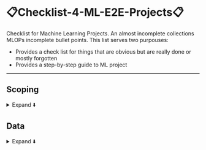 #  📋Checklist-4-ML-E2E-Projects📋
Checklist for Machine Learning Projects. An almost incomplete collections MLOPs incomplete bullet points. This list serves two purpouses:
- Provides a check list for things that are obvious but are really done or mostly forgotten
- Provides a step-by-step guide to ML project
***

## Scoping
<details>
<summary>Expand ⬇️</summary>
<br>

-  What is the project main objective?
-  Which part of the main objective a ML is addressing?
-  Establish a baseline against which your ML will be considered an improvement
-  Are there any solutions not based on a ML model?
-  Choose: KPIs	(key performance indicators)
-  Monitor your project's objective over time.
- Talk to the domain expertes, they are those with the domain knowledge. 

</details>

## Data
<details>
<summary>Expand ⬇️</summary>
<br>

- Data sourcing/collection/ingestion	
    - Collect your data from the web via scraping
    - Build your own dataset
    - Create/augment your data with some synthetic data generation techniques
    - Dowload some open source. Best resource is probably [Kaggle](https://www.kaggle.com/)
- Data versioning
- Data labeling
- Data schema which help validate the data. Especially for [concept drift](https://machinelearningmastery.com/gentle-introduction-concept-drift-machine-learning/)
- Data verification/validation
- Data cleaning
- Data transformation
- Data featue engineering
- Data storage
    - Structured: SQL
    - Unstructured: NoSQL

***
